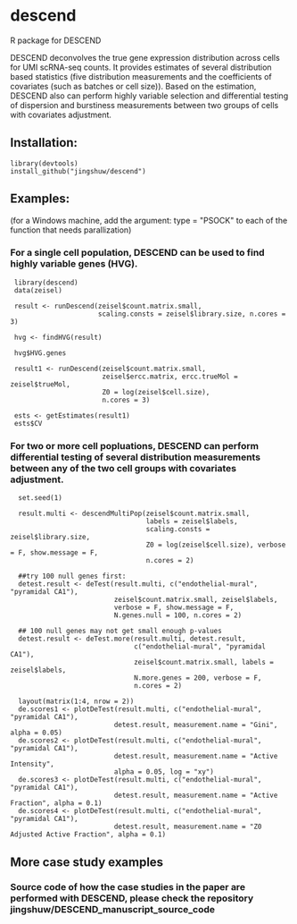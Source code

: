 # descend

R package for DESCEND

DESCEND deconvolves the true gene expression distribution across cells for UMI scRNA-seq counts. It provides estimates of several distribution based statistics (five distribution measurements and the coefficients of covariates (such as batches or cell size)). Based on the estimation, DESCEND also can perform highly variable selection and differential testing of dispersion and burstiness measurements between two groups of cells with covariates adjustment.

## Installation:

```{r eval = F}
library(devtools)
install_github("jingshuw/descend")
```

## Examples:
(for a Windows machine, add the argument: type = "PSOCK" to each of the function that needs parallization)


### For a single cell population, DESCEND can be used to find highly variable genes (HVG).

```{r eval = F}
 library(descend)
 data(zeisel)

 result <- runDescend(zeisel$count.matrix.small, 
                      scaling.consts = zeisel$library.size, n.cores = 3)

 hvg <- findHVG(result)

 hvg$HVG.genes
```

```{r eval = F}
 result1 <- runDescend(zeisel$count.matrix.small, 
                       zeisel$ercc.matrix, ercc.trueMol = zeisel$trueMol,
                       Z0 = log(zeisel$cell.size),
                       n.cores = 3)
 
 ests <- getEstimates(result1)
 ests$CV
```

### For two or more cell popluations, DESCEND can perform differential testing of several distribution measurements between any of the two cell groups with covariates adjustment.

```{r eval = F}
  set.seed(1)

  result.multi <- descendMultiPop(zeisel$count.matrix.small,
                                  labels = zeisel$labels,
                                  scaling.consts = zeisel$library.size,
                                  Z0 = log(zeisel$cell.size), verbose = F, show.message = F,
                                  n.cores = 2)

  ##try 100 null genes first:
  detest.result <- deTest(result.multi, c("endothelial-mural", "pyramidal CA1"),
                          zeisel$count.matrix.small, zeisel$labels,
                          verbose = F, show.message = F,
                          N.genes.null = 100, n.cores = 2)
  
  ## 100 null genes may not get small enough p-values
  detest.result <- deTest.more(result.multi, detest.result, 
                               c("endothelial-mural", "pyramidal CA1"),
                               zeisel$count.matrix.small, labels = zeisel$labels, 
                               N.more.genes = 200, verbose = F, 
                               n.cores = 2)
  
  layout(matrix(1:4, nrow = 2))
  de.scores1 <- plotDeTest(result.multi, c("endothelial-mural", "pyramidal CA1"),
                          detest.result, measurement.name = "Gini", alpha = 0.05)
  de.scores2 <- plotDeTest(result.multi, c("endothelial-mural", "pyramidal CA1"),
                          detest.result, measurement.name = "Active Intensity", 
                          alpha = 0.05, log = "xy")
  de.scores3 <- plotDeTest(result.multi, c("endothelial-mural", "pyramidal CA1"),
                          detest.result, measurement.name = "Active Fraction", alpha = 0.1)
  de.scores4 <- plotDeTest(result.multi, c("endothelial-mural", "pyramidal CA1"),
                          detest.result, measurement.name = "Z0 Adjusted Active Fraction", alpha = 0.1)
```

## More case study examples 

### Source code of how the case studies in the paper are performed with DESCEND, please check the repository jingshuw/DESCEND_manuscript_source_code

